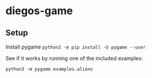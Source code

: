 # diegos-game

## Setup

Install pygame
`python3 -m pip install -U pygame --user`

See if it works by running one of the included examples:

`python3 -m pygame.examples.aliens`